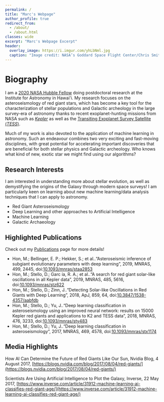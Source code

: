 ```yaml
---
permalink: /
title: "Marc's Webpage"
author_profile: true
redirect_from: 
  - /about/
  - /about.html
classes: wide
excerpt: "Marc's Webpage Excerpt"
header:
  overlay_image: https://i.imgur.com/yhLbNml.jpg
  caption: "Image credit: NASA’s Goddard Space Flight Center/Chris Smith (KBRwyle)"
---
```



Biography
======
I am a [2020 NASA Hubble Fellow](https://www.stsci.edu/stsci-research/fellowships/nasa-hubble-fellowship-program/2020-nhfp-fellows?fbclid=IwAR2BAuH-GNrXdjNEz7NGGZtm8Px7qh-lCTyiUYyvL1LA-FbdBRtwHApWpgA#section-d9c9b807-4923-4a97-892c-a971f90a2b55) doing postdoctoral research at the Institute for Astronomy in Hawai'i. My research focuses on the asteroseismology of red giant stars, which has become a key tool for the characterization of stellar populations and Galactic archeology in the large survey-era of astronomy thanks to recent exoplanet-hunting missions from NASA such as [_Kepler_](https://www.nasa.gov/mission_pages/kepler/main/index.html) as well as the [Transiting Exoplanet Survey Satellite (_TESS_)](https://www.nasa.gov/tess-transiting-exoplanet-survey-satellite).

Much of my work is also devoted to the application of machine learning in astronomy. Such an endeavour combines two very exciting and fast-moving disciplines, with great potential for accelerating important discoveries that are beneficial for both stellar physics and Galactic archeology. Who knows what kind of new, exotic star we might find using our algorithms? 




Research Interests
------
I am interested in understanding more about stellar evolution, as well as demystifying the origins of the Galaxy through modern space surveys! I am particularly keen on learning about new machine learning/data analysis techniques that I can apply to astronomy.

* Red Giant Asteroseismology
* Deep Learning and other approaches to Artificial Intelligence
* Machine Learning
* Galactic Archaeology


Highlighted Publications
------
Check out my [Publications](https://mtyhon.github.io/publications/) page for more details!

* Hon, M.; Bellinger, E. P.; Hekker, S.; et al..“Asteroseismic inference of subgiant evolutionary parameters with deep learning”, 2019, MNRAS, 499, 2445, doi:[10.1093/mnras/staa2853](https://doi.org/10.1093/mnras/staa2853)
* Hon, M.; Stello, D.; Garc ́ıa, R. A.; et al..“A search for red giant solar-like oscillations in all Kepler data”, 2019, MNRAS, 485, 5616, doi:[10.1093/mnras/stz622](https://doi.org/10.1093/mnras/stz622)
* Hon, M.; Stello, D.; Zinn, J..“Detecting Solar-like Oscillations in Red Giants with Deep Learning”, 2018, ApJ, 859, 64, doi:[10.3847/1538-4357/aabfdb](https://doi.org/10.3847/1538-4357/aabfdb)
* Hon, M.; Stello, D.; Yu, J..“Deep learning classification in asteroseismology using an improved neural network: results on 15000 Kepler red giants and applications to K2 and TESS data”, 2018, MNRAS, 476, 3233, doi:[10.1093/mnras/sty483](10.1093/mnras/sty483)
* Hon, M.; Stello, D.; Yu, J..“Deep learning classification in asteroseismology”, 2017, MNRAS, 469, 4578, doi:[10.1093/mnras/stx1174](10.1093/mnras/stx1174)

Media Highlights
------
How AI Can Determine the Future of Red Giants Like Our Sun, Nvidia Blog, 4 August 2017, [https://blogs.nvidia.com/blog/2017/08/04/red-giants/](https://blogs.nvidia.com/blog/2017/08/04/red-giants/)

Scientists Are Using Artificial Intelligence to Plot the Galaxy, Inverse, 22 May 2017, [https://www.inverse.com/article/31912-machine-learning-ai-classifies-red-giant-age/](https://www.inverse.com/article/31912-machine-learning-ai-classifies-red-giant-age/)


